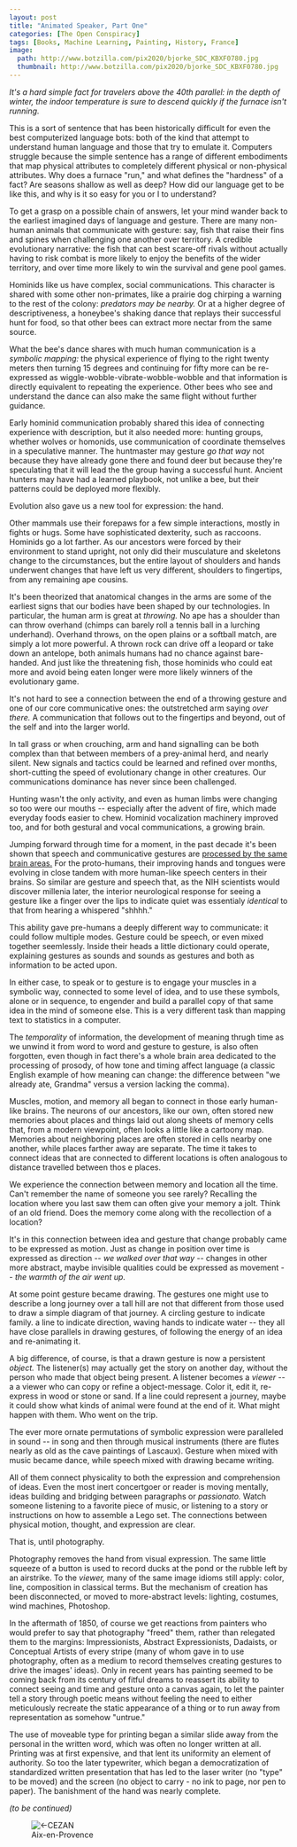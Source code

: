 ```yaml
---
layout: post
title: "Animated Speaker, Part One"
categories: [The Open Conspiracy]
tags: [Books, Machine Learning, Painting, History, France]
image:
  path: http://www.botzilla.com/pix2020/bjorke_SDC_KBXF0780.jpg
  thumbnail: http://www.botzilla.com/pix2020/bjorke_SDC_KBXF0780.jpg
---
```


<i>It's a hard simple fact for travelers above the 40th parallel: in the depth of winter, the indoor temperature is sure to descend quickly if the furnace isn't running.</i>

This is a sort of sentence that has been historically difficult for even the best computerized language bots: both of the kind that attempt to understand human language and those that try to emulate it. Computers struggle because the simple sentence has a range of different embodiments that map physical attributes to completely different physical or non-physical attributes. Why does a furnace "run," and what defines the "hardness" of a fact? Are seasons shallow as well as deep? How did our language get to be like this, and why is it so easy for you or I to understand?

<!--more-->

To get a grasp on a possible chain of answers, let your mind wander back to the earliest imagined days of language and gesture. There are many non-human animals that communicate with gesture: say, fish that raise their fins and spines when challenging one another over territory. A credible evolutionary narrative: the fish that can best scare-off rivals without actually having to risk combat is more likely to enjoy the benefits of the wider territory, and over time more likely to win the survival and gene pool games.

Hominids like us have complex, social communications. This character is shared with some other non-primates, like a prairie dog chirping a warning to the rest of the colony: <i>predators may be nearby.</i> Or at a higher degree of descriptiveness, a honeybee's shaking dance that replays their successful hunt for food, so that other bees can extract more nectar from the same source.

What the bee's dance shares with much human communication is a _symbolic mapping:_ the physical experience of flying to the right twenty meters then turning 15 degrees and continuing for fifty more can be re-expressed as wiggle-wobble-vibrate-wobble-wobble and that information is directly equivalent to repeating the experience. Other bees who see and understand the dance can also make the same flight without further guidance.

Early hominid communication probably shared this idea of connecting experience with description, but it also needed more: hunting groups, whether wolves or homonids, use communication of coordinate themselves in a speculative manner. The huntmaster may gesture _go that way_ not because they have already gone there and found deer but because they're speculating that it will lead the the group having a successful hunt. Ancient hunters may have had a learned playbook, not unlike a bee, but their patterns could be deployed more flexibly.

Evolution also gave us a new tool for expression: the hand.

Other mammals use their forepaws for a few simple interactions, mostly in fights or hugs. Some have sophisticated dexterity, such as raccoons. Hominids go a lot farther. As our ancestors were forced by their environment to stand upright, not only did their musculature and skeletons change to the circumstances, but the entire layout of shoulders and hands underwent changes that have left us very different, shoulders to fingertips, from any remaining ape cousins.

It's been theorized that anatomical changes in the arms are some of the earliest signs that our bodies have been shaped by our technologies. In particular, the human arm is great at _throwing._ No ape has a shoulder than can throw overhand (chimps can barely roll a tennis ball in a lurching underhand). Overhand throws, on the open plains or a softball match, are simply a lot more powerful. A thrown rock can drive off a leopard or take down an antelope, both animals humans had no chance against bare-handed. And just like the threatening fish, those hominids who could eat more and avoid being eaten longer were more likely winners of the evolutionary game.

It's not hard to see a connection between the end of a throwing gesture and one of our core communicative ones: the outstretched arm saying _over there._ A communication that follows out to the fingertips and beyond, out of the self and into the larger world.

In tall grass or when crouching, arm and hand signalling can be both complex than that between members of a prey-animal herd, and nearly silent. New signals and tactics could be learned and refined over months, short-cutting the speed of evolutionary change in other creatures. Our communications dominance has never since been challenged.

Hunting wasn't the only activity, and even as human limbs were changing so too were our mouths -- especially after the advent of fire, which made everyday foods easier to chew. Hominid vocalization machinery improved too, and for both gestural and vocal communications, a growing brain.

Jumping forward through time for a moment, in the past decade it's been shown that speech and communicative gestures are <a href="https://www.pnas.org/content/106/49/20664.short">processed by the same brain areas.</a> For the proto-humans, their improving hands and tongues were evolving in close tandem with more human-like speech centers in their brains. So similar are gesture and speech that, as the NIH scientists would discover millenia later, the interior neurological response for seeing a gesture like a finger over the lips to indicate quiet was essentialy <i>identical</i> to that from hearing a whispered "shhhh."

This ability gave pre-humans a deeply different way to communicate: it could follow multiple modes. Gesture could be speech, or even mixed together seemlessly. Inside their heads a little dictionary could operate, explaining gestures as sounds and sounds as gestures and both as information to be acted upon.

In either case, to speak or to gesture is to engage your muscles in a symbolic way, connected to some level of idea, and to use these symbols, alone or in sequence, to engender and build a parallel copy of that same idea in the mind of someone else. This is a very different task than mapping text to statistics in a computer.

The <i>temporality</i> of information, the development of meaning thrugh time as we unwind it from word to word and gesture to gesture, is also often forgotten, even though in fact there's a whole brain area dedicated to the processing of prosody, of how tone and timing affect language (a classic English example of how meaning can change: the difference between "we already ate, Grandma" versus a version lacking the comma).

Muscles, motion, and memory all began to connect in those early human-like brains. The neurons of our ancestors, like our own, often stored new memories about places and things laid out along sheets of memory cells that, from a modern viewpoint, often looks a little like a cartoony map. Memories about neighboring places are often stored in cells nearby one another, while places farther away are separate. The time it takes to connect ideas that are connected to different locations is often analogous to distance travelled between thos e places.

We experience the connection between memory and location all the time. Can't remember the name of someone you see rarely? Recalling the location where you last saw them can often give your memory a jolt. Think of an old friend. Does the memory come along with the recollection of a location?

It's in this connection between idea and gesture that change probably came to be expressed as motion. Just as change in position over time is expressed as direction -- _we walked over that way_ -- changes in other more abstract, maybe invisible qualities could be expressed as movement -- _the warmth of the air went up._

At some point gesture became drawing. The gestures one might use to describe a long journey over a tall hill are not that different from those used to draw a simple diagram of that journey. A circling gesture to indicate family. a line to indicate direction, waving hands to indicate water -- they all have close parallels in drawing gestures, of following the energy of an idea and re-animating it.

A big difference, of course, is that a drawn gesture is now a persistent _object._ The listener(s) may actually get the story on another day, without the person who made that object being present. A listener becomes a _viewer_ -- a a viewer who can copy or refine a object-message. Color it, edit it, re-express in wood or stone or sand. If a line could represent a journey, maybe it could show what kinds of animal were found at the end of it. What might happen with them. Who went on the trip.

The ever more ornate permutations of symbolic expression were paralleled in sound -- in song and then through musical instruments (there are flutes nearly as old as the cave paintings of Lascaux). Gesture when mixed with music became dance, while speech mixed with drawing became writing.

All of them connect physicality to both the expression and comprehension of ideas. Even the most inert concertgoer or reader is moving mentally, ideas building and bridging between paragraphs or _passionato._ Watch someone listening to a favorite piece of music, or listening to a story or instructions on how to assemble a Lego set. The connections between physical motion, thought, and expression are clear.

That is, until photography.

Photography removes the hand from visual expression. The same little squeeze of a button is used to record ducks at the pond or the rubble left by an airstrike. To the _viewer,_ many of the same image idioms still apply: color, line, composition in classical terms. But the mechanism of creation has been disconnected, or moved to more-abstract levels: lighting, costumes, wind machines, Photoshop.

In the aftermath of 1850, of course we get reactions from painters who would prefer to say that photography "freed" them, rather than relegated them to the margins: Impressionists, Abstract Expressionists, Dadaists, or Conceptual Artists of every stripe (many of whom gave in to use photography, often as a medium to record themselves creating gestures to drive the images' ideas). Only in recent years has painting seemed to be coming back from its century of fitful dreams to reassert its ability to connect seeing and time and gesture onto a canvas again, to let the painter tell a story through poetic means without feeling the need to either meticulously recreate the static appearance of a thing or to run away from representation as somehow "untrue."

The use of moveable type for printing began a similar slide away from the personal in the written word, which was often no longer written at all. Printing was at first expensive, and that lent its uniformity an element of authority. So too the later typewriter, which began a democratization of standardized written presentation that has led to the laser writer (no "type" to be moved) and the screen (no object to carry - no ink to page, nor pen to paper). The banishment of the hand was nearly complete.

_(to be continued)_

<figure class="align-center">
<img alt="<-CEZAN" src="http://www.botzilla.com/pix2020/HDF/Bjorke_Histoire-44.jpg">
<figcaption>Aix-en-Provence</figcaption>
</figure>
